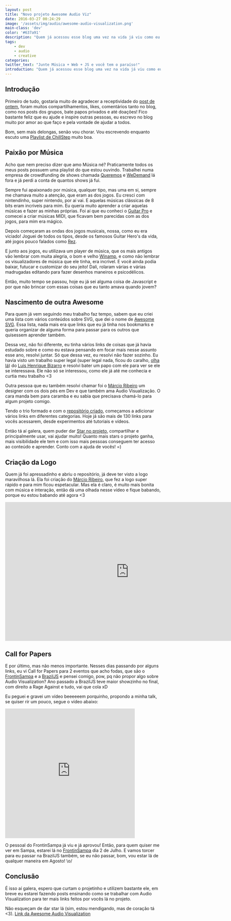 ```yaml
---
layout: post
title: "Novo projeto Awesome Audio Viz"
date: 2016-03-27 00:24:29
image: '/assets/img/audio/awesome-audio-visualization.png'
main-class: 'dev'
color: '#637a91'
description: "Quem já acessou esse blog uma vez na vida já viu como eu amo música, por que não um projeto usando música?"
tags:
    - dev
    - audio
    - creative
categories:
twitter_text: "Junte Música + Web + JS e você tem o paraíso!"
introduction: "Quem já acessou esse blog uma vez na vida já viu como eu amo música, por que não um projeto usando música?"
---
```


## Introdução

Primeiro de tudo, gostaria muito de agradecer a receptividade do [post de ontem](http://willianjusten.com.br/o-que-ninguem-diz-para-iniciantes/), foram muitos compartilhamentos, likes, comentários tanto no blog, como nos posts dos grupos, bate papos privados e até doações! Fico bastante feliz que eu ajude e inspire outras pessoas, eu escrevo no blog muito por amor ao que faço e pela vontade de ajudar a todos.

Bom, sem mais delongas, senão vou chorar. Vou escrevendo enquanto escuto uma [Playlist de ChillStep](https://open.spotify.com/user/kent1337/playlist/6IjDl5eRczFdgZkKYXhuHZ) muito boa.

## Paixão por Música

Acho que nem preciso dizer que amo Música né? Praticamente todos os meus posts possuem uma playlist do que estou ouvindo. Trabalhei numa empresa de crowdfunding de shows chamada [Queremos](http://www.queremos.com.br/) e [WeDemand](http://www.wedemand.com/) lá fora e já perdi a conta de quantos shows já fui.

Sempre fui apaixonado por música, qualquer tipo, mas uma em si, sempre me chamava muito a atenção, que eram as dos jogos. Eu cresci com nintendinho, super nintendo, por aí vai. E aquelas músicas clássicas de 8 bits eram incríveis para mim. Eu queria muito aprender a criar aquelas músicas e fazer as minhas próprias. Foi aí que eu conheci o [Guitar Pro](https://www.guitar-pro.com/en/index.php) e comecei a criar músicas MIDI, que ficavam bem parecidas com as dos jogos, para mim era mágico.

Depois começaram as ondas dos jogos musicais, nossa, como eu era viciado! Joguei de todos os tipos, desde os famosos Guitar Hero's da vida, até jogos pouco falados como [Rez](https://www.youtube.com/watch?v=5riv2plc_NM).

E junto aos jogos, eu utilizava um player de música, que os mais antigos vão lembrar com muita alegria, o bom e velho [Winamp](http://www.winamp.com/), e como não lembrar os visualizadores de música que ele tinha, era incrível. E você ainda podia baixar, futucar e customizar do seu jeito! Dali, rolaram várias e várias madrugadas editando para fazer desenhos maneiros e psicodélicos.

Então, muito tempo se passou, hoje eu já sei alguma coisa de Javascript e por que não brincar com essas coisas que eu tanto amava quando jovem?


## Nascimento de outra Awesome

Para quem já vem seguindo meu trabalho faz tempo, sabem que eu criei uma lista com vários conteúdos sobre SVG, que dei o nome de [Awesome SVG](https://github.com/willianjusten/awesome-svg). Essa lista, nada mais era que links que eu já tinha nos bookmarks e queria organizar de alguma forma para passar para os outros que quisessem aprender também.

Dessa vez, não foi diferente, eu tinha vários links de coisas que já havia estudado sobre e como eu estava pensando em focar mais nesse assunto esse ano, resolvi juntar. Só que dessa vez, eu resolvi não fazer sozinho. Eu havia visto um trabalho super legal (super legal nada, ficou do caralho, [olha lá](https://lhbzr.com/)) do [Luis Henrique Bizarro](https://lhbzr.com/) e resolvi bater um papo com ele para ver se ele se interessava. Ele não só se interessou, como ele já até me conhecia e curtia meu trabalho <3

Outra pessoa que eu também resolvi chamar foi o [Márcio Ribeiro](http://cargocollective.com/marcioribeiro) um designer com os dois pés em Dev e que também ama Audio Visualização. O cara manda bem para caramba e eu sabia que precisava chamá-lo para algum projeto comigo.

Tendo o trio formado e com o [repositório criado](https://github.com/willianjusten/awesome-audio-visualization), começamos a adicionar vários links em diferentes categorias. Hoje já são mais de 130 links para vocês acessarem, desde experimentos até tutoriais e vídeos.

Então tá aí galera, quem puder dar [Star no projeto](https://github.com/willianjusten/awesome-audio-visualization), compartilhar e principalmente usar, vai ajudar muito! Quanto mais stars o projeto ganha, mais visibilidade ele tem e com isso mais pessoas conseguem ter acesso ao conteúdo e aprender. Conto com a ajuda de vocês! =)

## Criação da Logo

Quem já foi apressadinho e abriu o repositório, já deve ter visto a logo maravilhosa lá. Ela foi criação do [Márcio Ribeiro](http://cargocollective.com/marcioribeiro), que fez a logo super rápido e para mim ficou espetacular. Mas ela é claro, é muito mais bonita com música e interação, então dá uma olhada nesse vídeo e fique babando, porque eu estou babando até agora <3

<iframe src="https://player.vimeo.com/video/160489213" width="800" height="450" frameborder="0" webkitallowfullscreen mozallowfullscreen allowfullscreen></iframe>

## Call for Papers

E por último, mas não menos importante. Nesses dias passando por alguns links, eu vi Call for Papers para 2 eventos que acho fodas, que são o [FrontinSampa](http://frontinsampa.com.br/) e a [BrazilJS](https://braziljs.org/conf) e pensei comigo, pow, pq não propor algo sobre Audio Visualization? Ano passado a BrazilJS teve maior showzinho no final, com direito a Rage Against e tudo, vai que cola xD

Eu peguei e gravei um vídeo beeeeeem porquinho, propondo a minha talk, se quiser rir um pouco, segue o vídeo abaixo:

<iframe width="420" height="420" src="https://www.youtube.com/embed/sj04n3btjwk" frameborder="0" allowfullscreen></iframe>

O pessoal do FrontinSampa já viu e já aprovou! Então, para quem quiser me ver em Sampa, estarei lá no [FrontinSampa](http://frontinsampa.com.br/) dia 2 de Julho. E vamos torcer para eu passar na BrazilJS também, se eu não passar, bom, vou estar lá de qualquer maneira em Agosto! \o/

## Conclusão

É isso aí galera, espero que curtam o projetinho e utilizem bastante ele, em breve eu estarei fazendo posts ensinando como se trabalhar com Audio Visualization para ter mais links feitos por vocês lá no projeto.

Não esqueçam de dar star lá (sim, estou mendigando, mas de coração tá <3). [Link da Awesome Audio Visualization](https://github.com/willianjusten/awesome-audio-visualization)

















